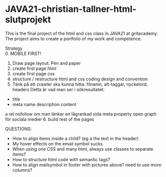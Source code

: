 # JAVA21-christian-tallner-html-slutprojekt
This is the final project of the html and css class in JAVA21 at gritacademy.  
The project aims to create a portfolio of my work and competence.

Strategy  
0. MOBILE FIRST!
1. Draw page layout. Pen and paper  
2. create first page html
3. create first page css
4. structure / restructure html and css coding design and convention
5. Tänk på att crawler ska kunna hitta. filnamn, alt-taggar, nyckelord, headers
Detta är vad man ser i sökresultatet:
- title
- meta name description content 

a rel nofollow om man länkar en lågrankad sida
meta property open graph för sociala medier
6. build rest of the pages


QUESTIONS:
- How to align items inside a child? (eg a the text in the header)
- My hover effects on the email symbol sucks
- When using one CSS and many html, always use classes to separate items?
- How to structure html code with semantic tags?
- How to align mailsymbol in footer with pictures above? need to use more columns?